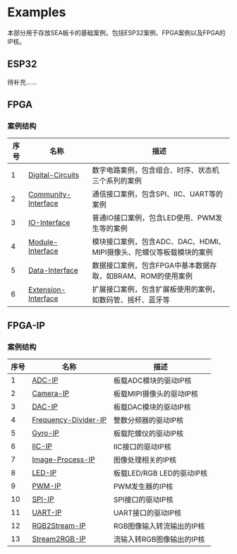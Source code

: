 # Examples

本部分用于存放SEA板卡的基础案例，包括ESP32案例、FPGA案例以及FPGA的IP核。

## ESP32

待补充......

## FPGA

### 案例结构

| 序号 | 名称                                                         | 描述                                       |
| ---- | ------------------------------------------------------------ | ------------------------------------------ |
| 1    | [Digital-Circuits](/Examples/FPGA/1.Digital-Circuits)        | 数字电路案例，包含组合、时序、状态机三个系列的案例                   |
| 2    | [Community-Interface](/Examples/FPGA/2.Community-Interface)  | 通信接口案例，包含SPI、IIC、UART等的案例                            |
| 3    | [IO-Interface](/Examples/FPGA/3.IO-Interface)                | 普通IO接口案例，包含LED使用、PWM发生等的案例                        |
| 4    | [Module-Interface](/Examples/FPGA/4.Module-Interface)        | 模块接口案例，包含ADC、DAC、HDMI、MIPI摄像头、陀螺仪等板载模块的案例  |
| 5    | [Data-Interface](/Examples/FPGA/5.Data-Interface)            | 数据接口案例，包含FPGA中基本数据存取，如BRAM、ROM的使用案例          |
| 6    | [Extension-Interface](/Examples/FPGA/6.Extension-Interface)  | 扩展接口案例，包含扩展板使用的案例，如数码管、摇杆、蓝牙等           |

## FPGA-IP

### 案例结构

| 序号 | 名称                                                         | 描述                                       |
| ---- | ------------------------------------------------------------ | ------------------------------------------ |
| 1    | [ADC-IP](/Examples/FPGA-IP/ADC-IP)                           | 板载ADC模块的驱动IP核                        |
| 2    | [Camera-IP](/Examples/FPGA-IP/Camera-IP)                     | 板载MIPI摄像头的驱动IP核                     |
| 3    | [DAC-IP](/Examples/FPGA-IP/DAC-IP)                           | 板载DAC模块的驱动IP核                        |
| 4    | [Frequency-Divider-IP](/Examples/FPGA-IP/Frequency-Divider-IP) | 整数分频器的驱动IP核                       |
| 5    | [Gyro-IP](/Examples/FPGA-IP/Gyro-IP)                         | 板载陀螺仪的驱动IP核                         |
| 6    | [IIC-IP](/Examples/FPGA-IP/IIC-IP)                           | IIC接口的驱动IP核                           |
| 7    | [Image-Process-IP](/Examples/FPGA-IP/Image-Process-IP)       | 图像处理相关的IP核                           |
| 8    | [LED-IP](/Examples/FPGA-IP/LED-IP)                           | 板载LED/RGB LED的驱动IP核                   |
| 9    | [PWM-IP](/Examples/FPGA-IP/PWM-IP)                           | PWM发生器的IP核                             |
| 10   | [SPI-IP](/Examples/FPGA-IP/SPI-IP)                           | SPI接口的驱动IP核                           |
| 11   | [UART-IP](Examples/FPGA-IP/UART-IP)                          | UART接口的驱动IP核                          |
| 12   | [RGB2Stream-IP](/Examples/FPGA-IP/RGB2Stream-IP)             | RGB图像输入转流输出的IP核                    |
| 13   | [Stream2RGB-IP](Examples/FPGA-IP/Stream2RGB-IP)              | 流输入转RGB图像输出的IP核                    |
